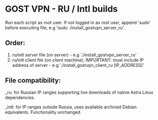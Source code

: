 # GOST VPN - RU / Intl builds

Run each script as root user. If not logged in as root user, append 'sudo' before executing file, e.g 'sudo ./install_gostvpn_server_ru'.

## Order:

1) ru/intl server file (on server) - e.g './install_gostvpn_server_ru'
2) ru/intl client file (on client machine), IMPORTANT: must include IP address of server - e.g './install_gostvpn_client_ru [IP_ADDRESS]' 

## File compatibility:

_ru: for Russian IP ranges supporting live downloads of native Astra Linux dependencies.

_intl: for IP ranges outside Russia, uses available archived Debian equivalents. Functionality unchanged. 
